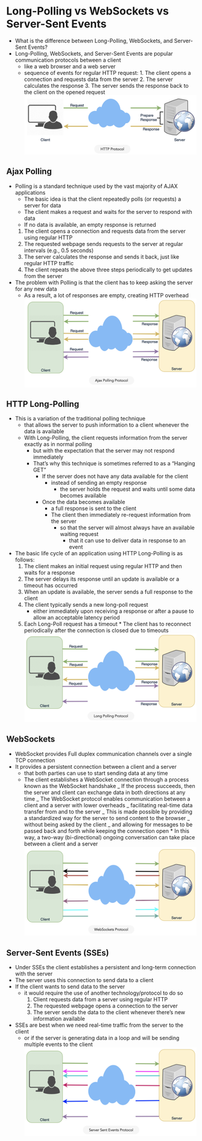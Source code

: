 # Long-Polling vs WebSockets vs Server-Sent Events

- What is the difference between Long-Polling, WebSockets, and Server-Sent Events?
- Long-Polling, WebSockets, and Server-Sent Events are popular communication protocols between a client
  - like a web browser and a web server
  - sequence of events for regular HTTP request: 1. The client opens a connection and requests data from the server 2. The server calculates the response 3. The server sends the response back to the client on the opened request
    ![alt text](https://github.com/reshinto/Basic_technologies_revision/raw/master/interviewPrep/system_design/images/httpProtocol.png "HTTP Protocol")

## Ajax Polling

- Polling is a standard technique used by the vast majority of AJAX applications
  - The basic idea is that the client repeatedly polls (or requests) a server for data
  - The client makes a request and waits for the server to respond with data
  - If no data is available, an empty response is returned
  1. The client opens a connection and requests data from the server using regular HTTP
  2. The requested webpage sends requests to the server at regular intervals (e.g., 0.5 seconds)
  3. The server calculates the response and sends it back, just like regular HTTP traffic
  4. The client repeats the above three steps periodically to get updates from the server
- The problem with Polling is that the client has to keep asking the server for any new data
  - As a result, a lot of responses are empty, creating HTTP overhead
    ![alt text](https://github.com/reshinto/Basic_technologies_revision/raw/master/interviewPrep/system_design/images/ajaxPollingProtocol.png "Ajax Polling Protocol")

## HTTP Long-Polling

- This is a variation of the traditional polling technique
  - that allows the server to push information to a client whenever the data is available
  - With Long-Polling, the client requests information from the server exactly as in normal polling
    - but with the expectation that the server may not respond immediately
    - That’s why this technique is sometimes referred to as a “Hanging GET”
      - If the server does not have any data available for the client
        - instead of sending an empty response
          - the server holds the request and waits until some data becomes available
      - Once the data becomes available
        - a full response is sent to the client
        - The client then immediately re-request information from the server
          - so that the server will almost always have an available waiting request
            - that it can use to deliver data in response to an event
- The basic life cycle of an application using HTTP Long-Polling is as follows:
  1. The client makes an initial request using regular HTTP and then waits for a response
  2. The server delays its response until an update is available or a timeout has occurred
  3. When an update is available, the server sends a full response to the client
  4. The client typically sends a new long-poll request
     - either immediately upon receiving a response or after a pause to allow an acceptable latency period
  5. Each Long-Poll request has a timeout \* The client has to reconnect periodically after the connection is closed due to timeouts
     ![alt text](https://github.com/reshinto/Basic_technologies_revision/raw/master/interviewPrep/system_design/images/longPollingProtocol.png "Long Polling Protocol")

## WebSockets

- WebSocket provides Full duplex communication channels over a single TCP connection
- It provides a persistent connection between a client and a server
  - that both parties can use to start sending data at any time
  - The client establishes a WebSocket connection through a process known as the WebSocket handshake
    _ If the process succeeds, then the server and client can exchange data in both directions at any time
    _ The WebSocket protocol enables communication between a client and a server with lower overheads
    _ facilitating real-time data transfer from and to the server
    _ This is made possible by providing a standardized way for the server to send content to the browser
    _ without being asked by the client
    _ and allowing for messages to be passed back and forth while keeping the connection open \* In this way, a two-way (bi-directional) ongoing conversation can take place between a client and a server
    ![alt text](https://github.com/reshinto/Basic_technologies_revision/raw/master/interviewPrep/system_design/images/websocketsProtocol.png "WebSockets Protocol")

## Server-Sent Events (SSEs)

- Under SSEs the client establishes a persistent and long-term connection with the server
- The server uses this connection to send data to a client
- If the client wants to send data to the server
  - it would require the use of another technology/protocol to do so
    1. Client requests data from a server using regular HTTP
    2. The requested webpage opens a connection to the server
    3. The server sends the data to the client whenever there’s new information available
- SSEs are best when we need real-time traffic from the server to the client
  - or if the server is generating data in a loop and will be sending multiple events to the client
    ![alt text](https://github.com/reshinto/Basic_technologies_revision/raw/master/interviewPrep/system_design/images/serverSentEventsProtocol.png "Server Sent Events Protocol")
